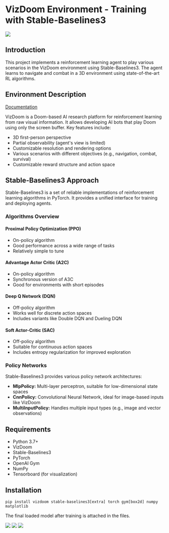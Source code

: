 <h1>VizDoom Environment - Training with Stable-Baselines3</h1>

<img src="https://media.discordapp.net/attachments/1279373242267602967/1294378020601073786/The-basic-scenario-used.png?ex=670acaf8&is=67097978&hm=74237d5288ed4539f907182ae4e38d5f888e9c11cb2bd5d43179c60b3a02c59d&=&format=webp&quality=lossless&width=753&height=565">

<h2>Introduction</h2>
    <p>This project implements a reinforcement learning agent to play various scenarios in the VizDoom environment using Stable-Baselines3. The agent learns to navigate and combat in a 3D environment using state-of-the-art RL algorithms.</p>

<h2>Environment Description</h2>

<a href="https://github.com/Farama-Foundation/ViZDoom">Documentation</a>
    <p>VizDoom is a Doom-based AI research platform for reinforcement learning from raw visual information. It allows developing AI bots that play Doom using only the screen buffer. Key features include:</p>
    <ul>
        <li>3D first-person perspective</li>
        <li>Partial observability (agent's view is limited)</li>
        <li>Customizable resolution and rendering options</li>
        <li>Various scenarios with different objectives (e.g., navigation, combat, survival)</li>
        <li>Customizable reward structure and action space</li>
    </ul>
   <h2>Stable-Baselines3 Approach</h2>
    <p>Stable-Baselines3 is a set of reliable implementations of reinforcement learning algorithms in PyTorch. It provides a unified interface for training and deploying agents.</p>

  <h3>Algorithms Overview</h3>

  <h4>Proximal Policy Optimization (PPO)</h4>
    <ul>
        <li>On-policy algorithm</li>
        <li>Good performance across a wide range of tasks</li>
        <li>Relatively simple to tune</li>
    </ul>

  <h4>Advantage Actor Critic (A2C)</h4>
    <ul>
        <li>On-policy algorithm</li>
        <li>Synchronous version of A3C</li>
        <li>Good for environments with short episodes</li>
    </ul>

  <h4>Deep Q Network (DQN)</h4>
    <ul>
        <li>Off-policy algorithm</li>
        <li>Works well for discrete action spaces</li>
        <li>Includes variants like Double DQN and Dueling DQN</li>
    </ul>

   <h4>Soft Actor-Critic (SAC)</h4>
    <ul>
        <li>Off-policy algorithm</li>
        <li>Suitable for continuous action spaces</li>
        <li>Includes entropy regularization for improved exploration</li>
    </ul>

   <h3>Policy Networks</h3>
    <p>Stable-Baselines3 provides various policy network architectures:</p>
    <ul>
        <li><strong>MlpPolicy:</strong> Multi-layer perceptron, suitable for low-dimensional state spaces</li>
        <li><strong>CnnPolicy:</strong> Convolutional Neural Network, ideal for image-based inputs like VizDoom</li>
        <li><strong>MultiInputPolicy:</strong> Handles multiple input types (e.g., image and vector observations)</li>
    </ul>

   <h2>Requirements</h2>
    <ul>
        <li>Python 3.7+</li>
        <li>VizDoom</li>
        <li>Stable-Baselines3</li>
        <li>PyTorch</li>
        <li>OpenAI Gym</li>
        <li>NumPy</li>
        <li>Tensorboard (for visualization)</li>
    </ul>

   <h2>Installation</h2>
    <pre><code>pip install vizdoom stable-baselines3[extra] torch gym[box2d] numpy matplotlib</code></pre>

<p>The final loaded model after training is attached in the files.</p>

<img src="https://media.discordapp.net/attachments/1246168053922791537/1296999911409193010/Screenshot_from_2024-10-19_06-16-49.png?ex=6718494b&is=6716f7cb&hm=ff5fc921e266c151b4e305280c21b30a58a6944708e70d8aed469d1f3cb8f723&=&format=webp&quality=lossless&width=1002&height=565"/>

<img src="https://media.discordapp.net/attachments/1246168053922791537/1296999911044157480/Screenshot_from_2024-10-19_06-17-03.png?ex=6718494b&is=6716f7cb&hm=62be43dace463c9659d8d63817f571ea924f6a80547ab80b763a79d24f2f7d9b&=&format=webp&quality=lossless&width=1096&height=565"/>

<img src="C:\Users\Devansh Palan\Downloads\Screencast from 22-10-24 05_07_57 PM IST.webm" />


